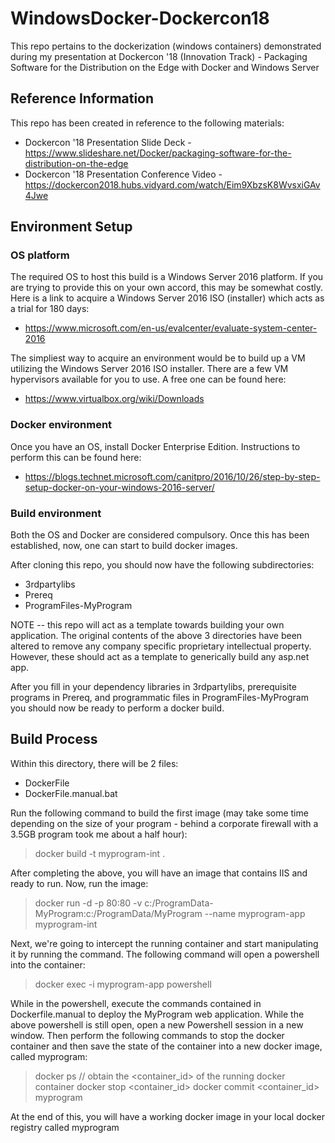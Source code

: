 # WindowsDocker-Dockercon18
This repo pertains to the dockerization (windows containers) demonstrated during my presentation at Dockercon '18 (Innovation Track) - Packaging Software for the Distribution on the Edge with Docker and Windows Server

## Reference Information
This repo has been created in reference to the following materials:
* Dockercon '18 Presentation Slide Deck - https://www.slideshare.net/Docker/packaging-software-for-the-distribution-on-the-edge
* Dockercon '18 Presentation Conference Video - https://dockercon2018.hubs.vidyard.com/watch/Eim9XbzsK8WvsxiGAv4Jwe

## Environment Setup

### OS platform
The required OS to host this build is a Windows Server 2016 platform. If you are trying to provide this on your own accord, this may be somewhat costly.  Here is a link to acquire a Windows Server 2016 ISO (installer) which acts as a trial for 180 days: 

* https://www.microsoft.com/en-us/evalcenter/evaluate-system-center-2016

The simpliest way to acquire an environment would be to build up a VM utilizing the Windows Server 2016 ISO installer.  There are a few VM hypervisors available for you to use.  A free one can be found here: 

* https://www.virtualbox.org/wiki/Downloads

### Docker environment
Once you have an OS, install Docker Enterprise Edition. Instructions to perform this can be found here: 

* https://blogs.technet.microsoft.com/canitpro/2016/10/26/step-by-step-setup-docker-on-your-windows-2016-server/

### Build environment
Both the OS and Docker are considered compulsory.  Once this has been established, now, one can start to build docker images.  

After cloning this repo, you should now have the following subdirectories:

* 3rdpartylibs
* Prereq
* ProgramFiles-MyProgram

NOTE -- this repo will act as a template towards building your own application.  The original contents of the above 3 directories have been altered to remove any company specific proprietary intellectual property.  However, these should act as a template to generically build any asp.net app.

After you fill in your dependency libraries in 3rdpartylibs, prerequisite programs in Prereq, and programmatic files in ProgramFiles-MyProgram you should now be ready to perform a docker build.

## Build Process
Within this directory, there will be 2 files:

* DockerFile
* DockerFile.manual.bat

Run the following command to build the first image (may take some time depending on the size of your program - behind a corporate firewall with a 3.5GB program took me about a half hour):
> docker build -t myprogram-int .

After completing the above, you will have an image that contains IIS and ready to run.  Now, run the image:
> docker run -d -p 80:80 -v c:/ProgramData-MyProgram:c:/ProgramData/MyProgram --name myprogram-app myprogram-int

Next, we're going to intercept the running container and start manipulating it by running the command.  The following command will open a powershell into the container:
> docker exec -i myprogram-app powershell

While in the powershell, execute the commands contained in Dockerfile.manual to deploy the MyProgram web application.  While the above powershell is still open, open a new Powershell session in a new window.  Then perform the following commands to stop the docker container and then save the state of the container into a new docker image, called myprogram:
> docker ps  // obtain the <container_id> of the running docker container 
> docker stop <container_id> 
> docker commit <container_id> myprogram

At the end of this, you will have a working docker image in your local docker registry called myprogram
